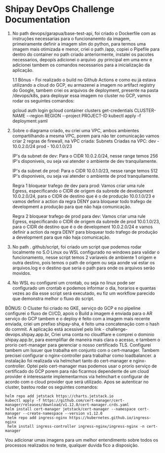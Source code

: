 # Shipay DevOps Challenge Documentation

1. No path devops/garapua/base-test-api, foi criado o Dockerfile com as instruções necessarias para o funcionanemto da imagem, primeiramente definir a imagem slim do python, para termos uma imagem mais otimizada e menor, criei o path /app, copiei o Pipefile para dentro do container no path criado anteriormente, instalei os pacotes necessarios, depopis adicionei o arquivo .py principal em uma env e adicionei tambem os comandos necessarios para a inicialização da aplicação.

    1.1 Bônus - Foi realizado o build no Github Actions e como eu já estava utilizando a cloud do GCP, eu armazenei a imagem no artifact registry do Google, tambem criei os arquivos de deployment, presente na pasta /devops/k8s,
    para deployar essa imagem no cluster no GCP, vamos rodar os seguintes comandos:

    gcloud auth login
    gcloud container clusters get-credentials CLUSTER-NAME --region REGION --project PROJECT-ID
    kubectl apply -f deployment.yaml


2. Sobre o diagrama criado, eu criei uma VPC, ambos ambientes compartilhando a mesma VPC, porem para não ter comunicação vamos criar 2 regras de firewall, na VPC criada:
 Subnets Criadas na VPC:
 dev - 10.0.2.0/24
 prod - 10.0.1.0/23


    IP's da subnet de dev: Para o CIDR 10.0.2.0/24, nesse range temos 256 IP's disponiveis, ou seja vai atender o ambiente de dev tranquilamente.

    IP's da subnet de prod: Para o CIDR 10.0.1.0/23, nesse range temos 512 IP's disponiveis, ou seja vai atender o ambiente de prod tranquilamente.


    Regra 1 bloquear trafego de dev para prod: Vamos criar uma rule Egress, especificando o CIDR de origem da subrede de development 10.0.2.0/24, para o CIDR de destino que é o de produção 10.0.1.0/23 e vamos definir a action da regra DENY para bloquear todo trafego de development a produção para que não haja comunicação. 

    Regra 2 bloquear trafego de prod para dev: Vamos criar uma rule Egress, especificando o CIDR de origem da subrede de prod 10.0.1.0/23, para o CIDR de destino que é o de development 10.0.2.0/24 e vamos definir a action da regra DENY para bloquear todo trafego de produção a development para que não haja comunicação.

3. No path . github/script, foi criado um script que podemos rodar localmente no S.O Linux ou WSL configurado no windows para validar o funcionamento, nesse script temos 2 variaveis de ambiente 1 origem e outra destino, pois temos o path de origem ou seja aonde vai estar os arquivos.log e o destino que seria o path para onde os arquivos serão movidos.

4. No WSL eu configurei um crontab, ou seja no linux pode ser configurado um crontab e podemos informar o dia, horarios e quantas vezes ao dia esse script será executado, eu fiz um workflow parecido que demonstra melhor o fluxo do script.


BÔNUS: O Cluster foi criado no GKE, serviço do GCP e no pipeline configurei o fluxo de CI/CD, apois o Build a imagem é enviada para o AR serviço do GCP tambem e o deploy é feito com a imagem mais recente enviada, criei um prefixo shipay-sha, é feito uma concatenação com o hash do commit. A aplicação está acessivel pelo link - challenge-devops.shipay.app.br, Criei uma conta no cloudflare e comprei o dominio shipay.app.br, para exemplifiar de maneira mais clara o acesso, e tambem o prorio cert-manager para gerenciar o nosso certificado TLS. Configurei tambem um Issuer que trabalha em conjunto com o cert-manager. Tambem precisei configurar o nginx-controller para trabalhar como loadbalancer. a instalação foi realizada via helmchart tanto do cert-manager e nginx-controller. Optei pelo cert-manager mas podemos usar o prorio serviço de certificado do GCP porem para não ficarmos dependente de um cloud provider é interessante implementarmos via helmchart e configurar de acordo com o cloud provider que será utilizado. Apos se autenticar no cluster, bastou rodar os seguintes comandos: 

    helm repo add jetstack https://charts.jetstack.io
    kubectl apply -f https://github.com/cert-manager/cert-manager/releases/download/v1.12.0/cert-manager.crds.yaml
    helm install cert-manager jetstack/cert-manager --namespace cert-manager --create-namespace --version v1.12.0
     helm repo add ingress-nginx https://kubernetes.github.io/ingress-nginx
     helm install ingress-controller ingress-nginx/ingress-nginx -n cert-manager

Vou adicionar umas imagens para um melhor entendimento sobre todos os processos realizados no teste, qualquer duvida fico a disposição.
